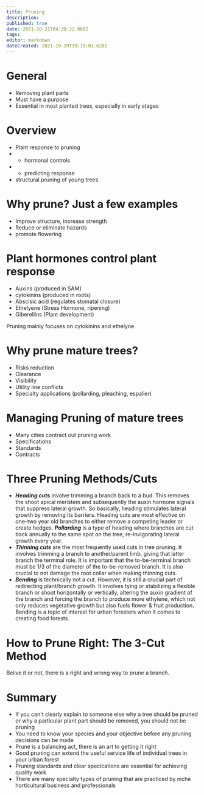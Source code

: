 ```yaml
---
title: Pruning
description: 
published: true
date: 2021-10-31T04:39:22.088Z
tags: 
editor: markdown
dateCreated: 2021-10-29T19:19:03.628Z
---
```


# General
- Removing plant parts
- Must have a purpose
- Essential in most planted trees, especially in early stages

# Overview 
- Plant response to pruning
-	- hormonal controls
- - predicting response
- structural pruning of young trees


# Why prune? Just a few examples
- Improve structure, increase strength
- Reduce or eliminate hazards
- promote flowering


# Plant hormones control plant response
- Auxins (produced in SAM)
- cytokinins (produced in roots)
- Abscisic acid (regulates stomatal closure)
- Ethelyene (Stress Hormone, ripening)
- Giberellins (Plant development)


Pruning mainly focuses on cytokinins and ethelyne

# Why prune mature trees?
- Risks reduction
- Clearance
- Visibility
- Utility line conflicts
- Specialty applications (pollarding, pleaching, espalier)


# Managing Pruning of mature trees
- Many cities contract out pruning work
- Specifications
- Standards
- Contracts


# Three Pruning Methods/Cuts
- ***Heading cuts*** involve trimming a branch back to a bud. This removes the shoot apical meristem and subsequently the auxin hormone signals that suppress lateral growth. So basically, heading stimulates lateral growth by removing its barriers. Heading cuts are most effective on one-two year old branches to either remove a competing leader or create hedges. ***Pollarding*** is a type of heading where branches are cut back annually to the same spot on the tree, re-invigorating lateral growth every year. 
- ***Thinning cuts*** are the most frequently used cuts in tree pruning. It involves trimming a branch to another/parent limb, giving that latter branch the terminal role. It is important that the to-be-terminal branch must be 1/3 of the diameter of the to-be-removed branch. It is also crucial to not damage the root collar when making thinning cuts.
- ***Bending*** is technically not a cut. However, it is still a crucial part of redirecting plant/branch growth. It involves tying or stabilizing a flexible branch or shoot horizontally or vertically, altering the auxin gradient of the branch and forcing the branch to produce more ethylene, which not only reduces vegetative growth but also fuels flower & fruit production. Bending is a topic of interest for urban foresters when it comes to creating food forests. 
# How to Prune Right: The 3-Cut Method
Belive it or not, there is a right and wrong way to prune a branch.


# Summary
- If you can't clearly explain to someone else why a tree should be pruned or why a particular plant part should be removed, you should not be pruning
- You need to know your species and your objective before any pruning decisions can be made
- Prune is a balancing act, there is an art to getting it right
- Good pruning can extend the useful service life of individual trees in your urban forest
- Pruning standards and clear specications are essential for achieving quality work
- There are many specialty types of pruning that are practiced by niche horticultural business and professionals